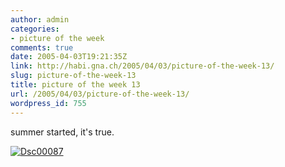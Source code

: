 ```yaml
---
author: admin
categories:
- picture of the week
comments: true
date: 2005-04-03T19:21:35Z
link: http://habi.gna.ch/2005/04/03/picture-of-the-week-13/
slug: picture-of-the-week-13
title: picture of the week 13
url: /2005/04/03/picture-of-the-week-13/
wordpress_id: 755
---
```


summer started, it's true.



[![Dsc00087](http://habi.gna.ch/blog/images/DSC00087-tm.jpg)](http://habi.gna.ch/blog/images/DSC00087.jpg)

